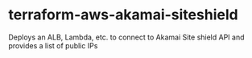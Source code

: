 # terraform-aws-akamai-siteshield
Deploys an ALB, Lambda, etc. to connect to Akamai Site shield API and provides a list of public IPs
